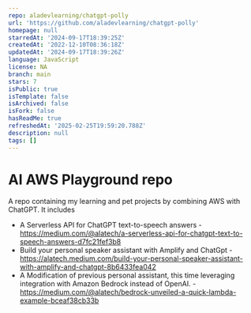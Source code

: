 ```yaml
---
repo: aladevlearning/chatgpt-polly
url: 'https://github.com/aladevlearning/chatgpt-polly'
homepage: null
starredAt: '2024-09-17T18:39:25Z'
createdAt: '2022-12-10T08:36:18Z'
updatedAt: '2024-09-17T18:39:26Z'
language: JavaScript
license: NA
branch: main
stars: 7
isPublic: true
isTemplate: false
isArchived: false
isFork: false
hasReadMe: true
refreshedAt: '2025-02-25T19:59:20.788Z'
description: null
tags: []
---
```


# AI AWS Playground repo

A repo containing my learning and pet projects by combining AWS with ChatGPT.
It includes
* A Serverless API for ChatGPT text-to-speech answers - https://medium.com/@alatech/a-serverless-api-for-chatgpt-text-to-speech-answers-d7fc21fef3b8
* Build your personal speaker assistant with Amplify and ChatGpt - https://alatech.medium.com/build-your-personal-speaker-assistant-with-amplify-and-chatgpt-8b6433fea042
* A Modification of previous personal assistant, this time leveraging integration with Amazon Bedrock instead of OpenAI. - https://medium.com/@alatech/bedrock-unveiled-a-quick-lambda-example-bceaf38cb33b
